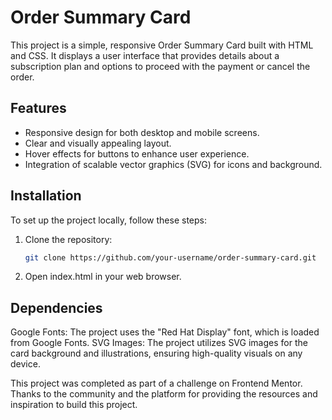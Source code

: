 # Order Summary Card

This project is a simple, responsive Order Summary Card built with HTML and CSS. It displays a user interface that provides details about a subscription plan and options to proceed with the payment or cancel the order.

## Features

- Responsive design for both desktop and mobile screens.
- Clear and visually appealing layout.
- Hover effects for buttons to enhance user experience.
- Integration of scalable vector graphics (SVG) for icons and background.

## Installation

To set up the project locally, follow these steps:

1. Clone the repository:
   ```bash
   git clone https://github.com/your-username/order-summary-card.git

2. Open index.html in your web browser.

## Dependencies
Google Fonts: The project uses the "Red Hat Display" font, which is loaded from Google Fonts.
SVG Images: The project utilizes SVG images for the card background and illustrations, ensuring high-quality visuals on any device.


This project was completed as part of a challenge on Frontend Mentor. 
Thanks to the community and the platform for providing the resources and inspiration to build this project.